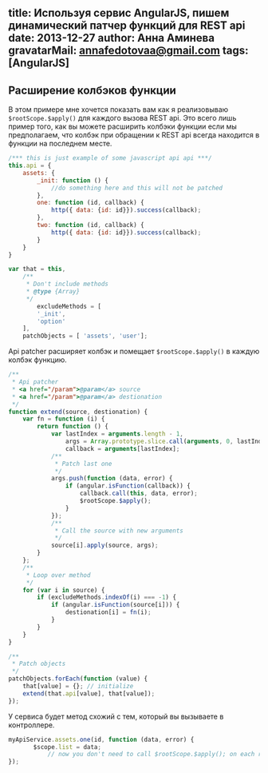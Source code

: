 title: Используя сервис AngularJS, пишем динамический патчер функций для REST api
date: 2013-12-27
author: Анна Аминева
gravatarMail: annafedotovaa@gmail.com
tags: [AngularJS]
---

## Расширение колбэков функции

В этом примере мне хочется показать вам как я реализовываю `$rootScope.$apply()` для каждого вызова REST api. Это всего лишь пример того, как вы можете расширить колбэки функции если мы предполагаем, что колбэк при обращении к REST api всегда находится в функции на последнем месте.

<!-- more -->

```javascript
/*** this is just example of some javascript api api ***/
this.api = {
    assets: {
        _init: function () {
            //do something here and this will not be patched
        },
        one: function (id, callback) {
            http({ data: {id: id}}).success(callback);
        },
        two: function (id, callback) {
            http({ data: {id: id}}).success(callback);
        }
    }
}

var that = this,
    /**
     * Don't include methods
     * @type {Array}
     */
        excludeMethods = [
        '_init',
        'option'
    ],
    patchObjects = [ 'assets', 'user'];
```

Api patcher расширяет колбэк и помещает `$rootScope.$apply()` в каждую колбэк функцию.

```javascript
/**
 * Api patcher
 * <a href="/param">@param</a> source
 * <a href="/param">@param</a> destionation
 */
function extend(source, destionation) {
    var fn = function (i) {
        return function () {
            var lastIndex = arguments.length - 1,
                args = Array.prototype.slice.call(arguments, 0, lastIndex),
                callback = arguments[lastIndex];
            /**
             * Patch last one
             */
            args.push(function (data, error) {
                if (angular.isFunction(callback)) {
                    callback.call(this, data, error);
                    $rootScope.$apply();
                }
            });
            /**
             * Call the source with new arguments
             */
            source[i].apply(source, args);
        }
    };
    /**
     * Loop over method
     */
    for (var i in source) {
        if (excludeMethods.indexOf(i) === -1) {
            if (angular.isFunction(source[i])) {
                destionation[i] = fn(i);
            }
        }
    }
}

/**
 * Patch objects
 */
patchObjects.forEach(function (value) {
    that[value] = {}; // initialize
    extend(that.api[value], that[value]);
});
```

У сервиса будет метод схожий с тем, который вы вызываете в контроллере.

```javascript
myApiService.assets.one(id, function (data, error) {
       $scope.list = data;
           // now you don't need to call $rootScope.$apply(); on each request
});
```
